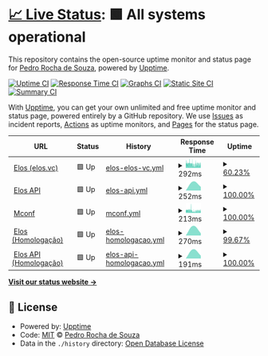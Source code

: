# [📈 Live Status](https://demo.upptime.js.org): <!--live status--> **🟩 All systems operational**

This repository contains the open-source uptime monitor and status page for [Pedro Rocha de Souza](https://demo.upptime.js.org), powered by [Upptime](https://github.com/upptime/upptime).

[![Uptime CI](https://github.com/0ur0b0r0s/upptime/workflows/Uptime%20CI/badge.svg)](https://github.com/0ur0b0r0s/upptime/actions?query=workflow%3A%22Uptime+CI%22)
[![Response Time CI](https://github.com/0ur0b0r0s/upptime/workflows/Response%20Time%20CI/badge.svg)](https://github.com/0ur0b0r0s/upptime/actions?query=workflow%3A%22Response+Time+CI%22)
[![Graphs CI](https://github.com/0ur0b0r0s/upptime/workflows/Graphs%20CI/badge.svg)](https://github.com/0ur0b0r0s/upptime/actions?query=workflow%3A%22Graphs+CI%22)
[![Static Site CI](https://github.com/0ur0b0r0s/upptime/workflows/Static%20Site%20CI/badge.svg)](https://github.com/0ur0b0r0s/upptime/actions?query=workflow%3A%22Static+Site+CI%22)
[![Summary CI](https://github.com/0ur0b0r0s/upptime/workflows/Summary%20CI/badge.svg)](https://github.com/0ur0b0r0s/upptime/actions?query=workflow%3A%22Summary+CI%22)

With [Upptime](https://upptime.js.org), you can get your own unlimited and free uptime monitor and status page, powered entirely by a GitHub repository. We use [Issues](https://github.com/0ur0b0r0s/upptime/issues) as incident reports, [Actions](https://github.com/0ur0b0r0s/upptime/actions) as uptime monitors, and [Pages](https://demo.upptime.js.org) for the status page.

<!--start: status pages-->
<!-- This summary is generated by Upptime (https://github.com/upptime/upptime) -->
<!-- Do not edit this manually, your changes will be overwritten -->
<!-- prettier-ignore -->
| URL | Status | History | Response Time | Uptime |
| --- | ------ | ------- | ------------- | ------ |
| <img alt="" src="https://favicons.githubusercontent.com/elos.vc" height="13"> [Elos (elos.vc)](https://elos.vc) | 🟩 Up | [elos-elos-vc.yml](https://github.com/mconf/upptime/commits/HEAD/history/elos-elos-vc.yml) | <details><summary><img alt="Response time graph" src="./graphs/elos-elos-vc/response-time-week.png" height="20"> 292ms</summary><br><a href="https://status.h.elos.dev/history/elos-elos-vc"><img alt="Response time 336" src="https://img.shields.io/endpoint?url=https%3A%2F%2Fraw.githubusercontent.com%2Fmconf%2Fupptime%2FHEAD%2Fapi%2Felos-elos-vc%2Fresponse-time.json"></a><br><a href="https://status.h.elos.dev/history/elos-elos-vc"><img alt="24-hour response time 233" src="https://img.shields.io/endpoint?url=https%3A%2F%2Fraw.githubusercontent.com%2Fmconf%2Fupptime%2FHEAD%2Fapi%2Felos-elos-vc%2Fresponse-time-day.json"></a><br><a href="https://status.h.elos.dev/history/elos-elos-vc"><img alt="7-day response time 292" src="https://img.shields.io/endpoint?url=https%3A%2F%2Fraw.githubusercontent.com%2Fmconf%2Fupptime%2FHEAD%2Fapi%2Felos-elos-vc%2Fresponse-time-week.json"></a><br><a href="https://status.h.elos.dev/history/elos-elos-vc"><img alt="30-day response time 336" src="https://img.shields.io/endpoint?url=https%3A%2F%2Fraw.githubusercontent.com%2Fmconf%2Fupptime%2FHEAD%2Fapi%2Felos-elos-vc%2Fresponse-time-month.json"></a><br><a href="https://status.h.elos.dev/history/elos-elos-vc"><img alt="1-year response time 336" src="https://img.shields.io/endpoint?url=https%3A%2F%2Fraw.githubusercontent.com%2Fmconf%2Fupptime%2FHEAD%2Fapi%2Felos-elos-vc%2Fresponse-time-year.json"></a></details> | <details><summary><a href="https://status.h.elos.dev/history/elos-elos-vc">60.23%</a></summary><a href="https://status.h.elos.dev/history/elos-elos-vc"><img alt="All-time uptime 70.88%" src="https://img.shields.io/endpoint?url=https%3A%2F%2Fraw.githubusercontent.com%2Fmconf%2Fupptime%2FHEAD%2Fapi%2Felos-elos-vc%2Fuptime.json"></a><br><a href="https://status.h.elos.dev/history/elos-elos-vc"><img alt="24-hour uptime 100.00%" src="https://img.shields.io/endpoint?url=https%3A%2F%2Fraw.githubusercontent.com%2Fmconf%2Fupptime%2FHEAD%2Fapi%2Felos-elos-vc%2Fuptime-day.json"></a><br><a href="https://status.h.elos.dev/history/elos-elos-vc"><img alt="7-day uptime 60.23%" src="https://img.shields.io/endpoint?url=https%3A%2F%2Fraw.githubusercontent.com%2Fmconf%2Fupptime%2FHEAD%2Fapi%2Felos-elos-vc%2Fuptime-week.json"></a><br><a href="https://status.h.elos.dev/history/elos-elos-vc"><img alt="30-day uptime 70.88%" src="https://img.shields.io/endpoint?url=https%3A%2F%2Fraw.githubusercontent.com%2Fmconf%2Fupptime%2FHEAD%2Fapi%2Felos-elos-vc%2Fuptime-month.json"></a><br><a href="https://status.h.elos.dev/history/elos-elos-vc"><img alt="1-year uptime 70.88%" src="https://img.shields.io/endpoint?url=https%3A%2F%2Fraw.githubusercontent.com%2Fmconf%2Fupptime%2FHEAD%2Fapi%2Felos-elos-vc%2Fuptime-year.json"></a></details>
| <img alt="" src="https://favicons.githubusercontent.com/api.elos.vc" height="13"> [Elos API](https://api.elos.vc) | 🟩 Up | [elos-api.yml](https://github.com/mconf/upptime/commits/HEAD/history/elos-api.yml) | <details><summary><img alt="Response time graph" src="./graphs/elos-api/response-time-week.png" height="20"> 252ms</summary><br><a href="https://status.h.elos.dev/history/elos-api"><img alt="Response time 252" src="https://img.shields.io/endpoint?url=https%3A%2F%2Fraw.githubusercontent.com%2Fmconf%2Fupptime%2FHEAD%2Fapi%2Felos-api%2Fresponse-time.json"></a><br><a href="https://status.h.elos.dev/history/elos-api"><img alt="24-hour response time 160" src="https://img.shields.io/endpoint?url=https%3A%2F%2Fraw.githubusercontent.com%2Fmconf%2Fupptime%2FHEAD%2Fapi%2Felos-api%2Fresponse-time-day.json"></a><br><a href="https://status.h.elos.dev/history/elos-api"><img alt="7-day response time 252" src="https://img.shields.io/endpoint?url=https%3A%2F%2Fraw.githubusercontent.com%2Fmconf%2Fupptime%2FHEAD%2Fapi%2Felos-api%2Fresponse-time-week.json"></a><br><a href="https://status.h.elos.dev/history/elos-api"><img alt="30-day response time 252" src="https://img.shields.io/endpoint?url=https%3A%2F%2Fraw.githubusercontent.com%2Fmconf%2Fupptime%2FHEAD%2Fapi%2Felos-api%2Fresponse-time-month.json"></a><br><a href="https://status.h.elos.dev/history/elos-api"><img alt="1-year response time 252" src="https://img.shields.io/endpoint?url=https%3A%2F%2Fraw.githubusercontent.com%2Fmconf%2Fupptime%2FHEAD%2Fapi%2Felos-api%2Fresponse-time-year.json"></a></details> | <details><summary><a href="https://status.h.elos.dev/history/elos-api">100.00%</a></summary><a href="https://status.h.elos.dev/history/elos-api"><img alt="All-time uptime 100.00%" src="https://img.shields.io/endpoint?url=https%3A%2F%2Fraw.githubusercontent.com%2Fmconf%2Fupptime%2FHEAD%2Fapi%2Felos-api%2Fuptime.json"></a><br><a href="https://status.h.elos.dev/history/elos-api"><img alt="24-hour uptime 100.00%" src="https://img.shields.io/endpoint?url=https%3A%2F%2Fraw.githubusercontent.com%2Fmconf%2Fupptime%2FHEAD%2Fapi%2Felos-api%2Fuptime-day.json"></a><br><a href="https://status.h.elos.dev/history/elos-api"><img alt="7-day uptime 100.00%" src="https://img.shields.io/endpoint?url=https%3A%2F%2Fraw.githubusercontent.com%2Fmconf%2Fupptime%2FHEAD%2Fapi%2Felos-api%2Fuptime-week.json"></a><br><a href="https://status.h.elos.dev/history/elos-api"><img alt="30-day uptime 100.00%" src="https://img.shields.io/endpoint?url=https%3A%2F%2Fraw.githubusercontent.com%2Fmconf%2Fupptime%2FHEAD%2Fapi%2Felos-api%2Fuptime-month.json"></a><br><a href="https://status.h.elos.dev/history/elos-api"><img alt="1-year uptime 100.00%" src="https://img.shields.io/endpoint?url=https%3A%2F%2Fraw.githubusercontent.com%2Fmconf%2Fupptime%2FHEAD%2Fapi%2Felos-api%2Fuptime-year.json"></a></details>
| <img alt="" src="https://favicons.githubusercontent.com/mconf.com" height="13"> [Mconf](https://mconf.com) | 🟩 Up | [mconf.yml](https://github.com/mconf/upptime/commits/HEAD/history/mconf.yml) | <details><summary><img alt="Response time graph" src="./graphs/mconf/response-time-week.png" height="20"> 213ms</summary><br><a href="https://status.h.elos.dev/history/mconf"><img alt="Response time 250" src="https://img.shields.io/endpoint?url=https%3A%2F%2Fraw.githubusercontent.com%2Fmconf%2Fupptime%2FHEAD%2Fapi%2Fmconf%2Fresponse-time.json"></a><br><a href="https://status.h.elos.dev/history/mconf"><img alt="24-hour response time 188" src="https://img.shields.io/endpoint?url=https%3A%2F%2Fraw.githubusercontent.com%2Fmconf%2Fupptime%2FHEAD%2Fapi%2Fmconf%2Fresponse-time-day.json"></a><br><a href="https://status.h.elos.dev/history/mconf"><img alt="7-day response time 213" src="https://img.shields.io/endpoint?url=https%3A%2F%2Fraw.githubusercontent.com%2Fmconf%2Fupptime%2FHEAD%2Fapi%2Fmconf%2Fresponse-time-week.json"></a><br><a href="https://status.h.elos.dev/history/mconf"><img alt="30-day response time 250" src="https://img.shields.io/endpoint?url=https%3A%2F%2Fraw.githubusercontent.com%2Fmconf%2Fupptime%2FHEAD%2Fapi%2Fmconf%2Fresponse-time-month.json"></a><br><a href="https://status.h.elos.dev/history/mconf"><img alt="1-year response time 250" src="https://img.shields.io/endpoint?url=https%3A%2F%2Fraw.githubusercontent.com%2Fmconf%2Fupptime%2FHEAD%2Fapi%2Fmconf%2Fresponse-time-year.json"></a></details> | <details><summary><a href="https://status.h.elos.dev/history/mconf">100.00%</a></summary><a href="https://status.h.elos.dev/history/mconf"><img alt="All-time uptime 100.00%" src="https://img.shields.io/endpoint?url=https%3A%2F%2Fraw.githubusercontent.com%2Fmconf%2Fupptime%2FHEAD%2Fapi%2Fmconf%2Fuptime.json"></a><br><a href="https://status.h.elos.dev/history/mconf"><img alt="24-hour uptime 100.00%" src="https://img.shields.io/endpoint?url=https%3A%2F%2Fraw.githubusercontent.com%2Fmconf%2Fupptime%2FHEAD%2Fapi%2Fmconf%2Fuptime-day.json"></a><br><a href="https://status.h.elos.dev/history/mconf"><img alt="7-day uptime 100.00%" src="https://img.shields.io/endpoint?url=https%3A%2F%2Fraw.githubusercontent.com%2Fmconf%2Fupptime%2FHEAD%2Fapi%2Fmconf%2Fuptime-week.json"></a><br><a href="https://status.h.elos.dev/history/mconf"><img alt="30-day uptime 100.00%" src="https://img.shields.io/endpoint?url=https%3A%2F%2Fraw.githubusercontent.com%2Fmconf%2Fupptime%2FHEAD%2Fapi%2Fmconf%2Fuptime-month.json"></a><br><a href="https://status.h.elos.dev/history/mconf"><img alt="1-year uptime 100.00%" src="https://img.shields.io/endpoint?url=https%3A%2F%2Fraw.githubusercontent.com%2Fmconf%2Fupptime%2FHEAD%2Fapi%2Fmconf%2Fuptime-year.json"></a></details>
| <img alt="" src="https://favicons.githubusercontent.com/h.elos.dev" height="13"> [Elos (Homologação)](https://h.elos.dev) | 🟩 Up | [elos-homologacao.yml](https://github.com/mconf/upptime/commits/HEAD/history/elos-homologacao.yml) | <details><summary><img alt="Response time graph" src="./graphs/elos-homologacao/response-time-week.png" height="20"> 270ms</summary><br><a href="https://status.h.elos.dev/history/elos-homologacao"><img alt="Response time 294" src="https://img.shields.io/endpoint?url=https%3A%2F%2Fraw.githubusercontent.com%2Fmconf%2Fupptime%2FHEAD%2Fapi%2Felos-homologacao%2Fresponse-time.json"></a><br><a href="https://status.h.elos.dev/history/elos-homologacao"><img alt="24-hour response time 243" src="https://img.shields.io/endpoint?url=https%3A%2F%2Fraw.githubusercontent.com%2Fmconf%2Fupptime%2FHEAD%2Fapi%2Felos-homologacao%2Fresponse-time-day.json"></a><br><a href="https://status.h.elos.dev/history/elos-homologacao"><img alt="7-day response time 270" src="https://img.shields.io/endpoint?url=https%3A%2F%2Fraw.githubusercontent.com%2Fmconf%2Fupptime%2FHEAD%2Fapi%2Felos-homologacao%2Fresponse-time-week.json"></a><br><a href="https://status.h.elos.dev/history/elos-homologacao"><img alt="30-day response time 294" src="https://img.shields.io/endpoint?url=https%3A%2F%2Fraw.githubusercontent.com%2Fmconf%2Fupptime%2FHEAD%2Fapi%2Felos-homologacao%2Fresponse-time-month.json"></a><br><a href="https://status.h.elos.dev/history/elos-homologacao"><img alt="1-year response time 294" src="https://img.shields.io/endpoint?url=https%3A%2F%2Fraw.githubusercontent.com%2Fmconf%2Fupptime%2FHEAD%2Fapi%2Felos-homologacao%2Fresponse-time-year.json"></a></details> | <details><summary><a href="https://status.h.elos.dev/history/elos-homologacao">99.67%</a></summary><a href="https://status.h.elos.dev/history/elos-homologacao"><img alt="All-time uptime 99.67%" src="https://img.shields.io/endpoint?url=https%3A%2F%2Fraw.githubusercontent.com%2Fmconf%2Fupptime%2FHEAD%2Fapi%2Felos-homologacao%2Fuptime.json"></a><br><a href="https://status.h.elos.dev/history/elos-homologacao"><img alt="24-hour uptime 99.22%" src="https://img.shields.io/endpoint?url=https%3A%2F%2Fraw.githubusercontent.com%2Fmconf%2Fupptime%2FHEAD%2Fapi%2Felos-homologacao%2Fuptime-day.json"></a><br><a href="https://status.h.elos.dev/history/elos-homologacao"><img alt="7-day uptime 99.67%" src="https://img.shields.io/endpoint?url=https%3A%2F%2Fraw.githubusercontent.com%2Fmconf%2Fupptime%2FHEAD%2Fapi%2Felos-homologacao%2Fuptime-week.json"></a><br><a href="https://status.h.elos.dev/history/elos-homologacao"><img alt="30-day uptime 99.67%" src="https://img.shields.io/endpoint?url=https%3A%2F%2Fraw.githubusercontent.com%2Fmconf%2Fupptime%2FHEAD%2Fapi%2Felos-homologacao%2Fuptime-month.json"></a><br><a href="https://status.h.elos.dev/history/elos-homologacao"><img alt="1-year uptime 99.67%" src="https://img.shields.io/endpoint?url=https%3A%2F%2Fraw.githubusercontent.com%2Fmconf%2Fupptime%2FHEAD%2Fapi%2Felos-homologacao%2Fuptime-year.json"></a></details>
| <img alt="" src="https://favicons.githubusercontent.com/api.h.elos.dev" height="13"> [Elos API (Homologação)](https://api.h.elos.dev) | 🟩 Up | [elos-api-homologacao.yml](https://github.com/mconf/upptime/commits/HEAD/history/elos-api-homologacao.yml) | <details><summary><img alt="Response time graph" src="./graphs/elos-api-homologacao/response-time-week.png" height="20"> 191ms</summary><br><a href="https://status.h.elos.dev/history/elos-api-homologacao"><img alt="Response time 191" src="https://img.shields.io/endpoint?url=https%3A%2F%2Fraw.githubusercontent.com%2Fmconf%2Fupptime%2FHEAD%2Fapi%2Felos-api-homologacao%2Fresponse-time.json"></a><br><a href="https://status.h.elos.dev/history/elos-api-homologacao"><img alt="24-hour response time 181" src="https://img.shields.io/endpoint?url=https%3A%2F%2Fraw.githubusercontent.com%2Fmconf%2Fupptime%2FHEAD%2Fapi%2Felos-api-homologacao%2Fresponse-time-day.json"></a><br><a href="https://status.h.elos.dev/history/elos-api-homologacao"><img alt="7-day response time 191" src="https://img.shields.io/endpoint?url=https%3A%2F%2Fraw.githubusercontent.com%2Fmconf%2Fupptime%2FHEAD%2Fapi%2Felos-api-homologacao%2Fresponse-time-week.json"></a><br><a href="https://status.h.elos.dev/history/elos-api-homologacao"><img alt="30-day response time 191" src="https://img.shields.io/endpoint?url=https%3A%2F%2Fraw.githubusercontent.com%2Fmconf%2Fupptime%2FHEAD%2Fapi%2Felos-api-homologacao%2Fresponse-time-month.json"></a><br><a href="https://status.h.elos.dev/history/elos-api-homologacao"><img alt="1-year response time 191" src="https://img.shields.io/endpoint?url=https%3A%2F%2Fraw.githubusercontent.com%2Fmconf%2Fupptime%2FHEAD%2Fapi%2Felos-api-homologacao%2Fresponse-time-year.json"></a></details> | <details><summary><a href="https://status.h.elos.dev/history/elos-api-homologacao">100.00%</a></summary><a href="https://status.h.elos.dev/history/elos-api-homologacao"><img alt="All-time uptime 100.00%" src="https://img.shields.io/endpoint?url=https%3A%2F%2Fraw.githubusercontent.com%2Fmconf%2Fupptime%2FHEAD%2Fapi%2Felos-api-homologacao%2Fuptime.json"></a><br><a href="https://status.h.elos.dev/history/elos-api-homologacao"><img alt="24-hour uptime 100.00%" src="https://img.shields.io/endpoint?url=https%3A%2F%2Fraw.githubusercontent.com%2Fmconf%2Fupptime%2FHEAD%2Fapi%2Felos-api-homologacao%2Fuptime-day.json"></a><br><a href="https://status.h.elos.dev/history/elos-api-homologacao"><img alt="7-day uptime 100.00%" src="https://img.shields.io/endpoint?url=https%3A%2F%2Fraw.githubusercontent.com%2Fmconf%2Fupptime%2FHEAD%2Fapi%2Felos-api-homologacao%2Fuptime-week.json"></a><br><a href="https://status.h.elos.dev/history/elos-api-homologacao"><img alt="30-day uptime 100.00%" src="https://img.shields.io/endpoint?url=https%3A%2F%2Fraw.githubusercontent.com%2Fmconf%2Fupptime%2FHEAD%2Fapi%2Felos-api-homologacao%2Fuptime-month.json"></a><br><a href="https://status.h.elos.dev/history/elos-api-homologacao"><img alt="1-year uptime 100.00%" src="https://img.shields.io/endpoint?url=https%3A%2F%2Fraw.githubusercontent.com%2Fmconf%2Fupptime%2FHEAD%2Fapi%2Felos-api-homologacao%2Fuptime-year.json"></a></details>

<!--end: status pages-->

[**Visit our status website →**](https://demo.upptime.js.org)

## 📄 License

- Powered by: [Upptime](https://github.com/upptime/upptime)
- Code: [MIT](./LICENSE) © [Pedro Rocha de Souza](https://demo.upptime.js.org)
- Data in the `./history` directory: [Open Database License](https://opendatacommons.org/licenses/odbl/1-0/)

